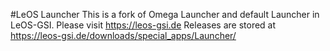 #LeOS Launcher
This is a fork of Omega Launcher and default Launcher in LeOS-GSI. 
Please visit https://leos-gsi.de
Releases are stored at https://leos-gsi.de/downloads/special_apps/Launcher/
